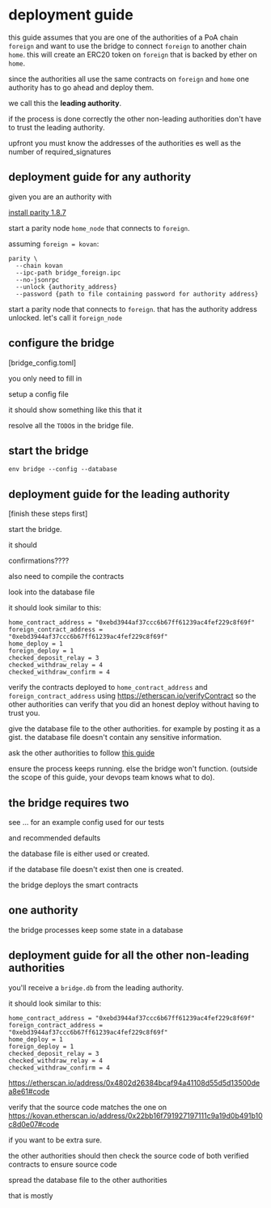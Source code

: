 # deployment guide

this guide assumes that you are one of the authorities of
a PoA chain `foreign` and want to use the bridge to connect
`foreign` to another chain `home`.
this will create an ERC20 token on `foreign` that is backed by
ether on `home`.

since the authorities all use the same contracts on `foreign` and `home`
one authority has to go ahead and
deploy them.

we call this the **leading authority**.

if the process is done correctly the other non-leading authorities don't have to trust
the leading authority.

upfront you must know the addresses of the authorities
es well as the number of required_signatures

## deployment guide for any authority

given you are an authority with 

[install parity 1.8.7](https://github.com/paritytech/parity/releases/tag/v1.8.7)

start a parity node `home_node` that connects to `foreign`.

assuming `foreign = kovan`:
```
parity \
  --chain kovan
  --ipc-path bridge_foreign.ipc
  --no-jsonrpc
  --unlock {authority_address}
  --password {path to file containing password for authority address}
```

start a parity node that connects to `foreign`.
that has the authority address unlocked.
let's call it `foreign_node`

## configure the bridge

[bridge_config.toml]

you only need to fill in

setup a config file

it should show something like this
that it

resolve all the `TODO`s in the bridge file.

## start the bridge

```
env bridge --config --database
```

## deployment guide for the leading authority

[finish these steps first]

start the bridge.

it should 

confirmations????

also need to compile the contracts

look into the database file

it should look similar to this:

```
home_contract_address = "0xebd3944af37ccc6b67ff61239ac4fef229c8f69f"
foreign_contract_address = "0xebd3944af37ccc6b67ff61239ac4fef229c8f69f"
home_deploy = 1
foreign_deploy = 1
checked_deposit_relay = 3
checked_withdraw_relay = 4
checked_withdraw_confirm = 4
```

verify the contracts deployed to `home_contract_address` and
`foreign_contract_address` using
https://etherscan.io/verifyContract so the other authorities
can verify that you did an honest deploy without having to trust you.

give the database file to the other authorities.
for example by posting it as a gist.
the database file doesn't contain any sensitive information.

ask the other authorities to follow [this guide]()

ensure the process keeps running. else the bridge won't function.
(outside the scope of this guide, your devops team knows what to do).

## the bridge requires two

see ... for an example config used for our tests

and recommended defaults

the database file is either used or created.

if the database file doesn't exist then one is created.

the bridge deploys the smart contracts

## one authority

the bridge processes keep some state in a database

## deployment guide for all the other non-leading authorities

you'll receive a `bridge.db` from the leading authority.

it should look similar to this:

```
home_contract_address = "0xebd3944af37ccc6b67ff61239ac4fef229c8f69f"
foreign_contract_address = "0xebd3944af37ccc6b67ff61239ac4fef229c8f69f"
home_deploy = 1
foreign_deploy = 1
checked_deposit_relay = 3
checked_withdraw_relay = 4
checked_withdraw_confirm = 4
```

https://etherscan.io/address/0x4802d26384bcaf94a41108d55d5d13500dea8e61#code

verify that the source code matches the one on
https://kovan.etherscan.io/address/0x22bb16f791927197111c9a19d0b491b10c8d0e07#code


if you want to be extra sure.

the other authorities should then check the source code
of both verified contracts to ensure
source code

spread the database file to the other authorities

that is mostly 
